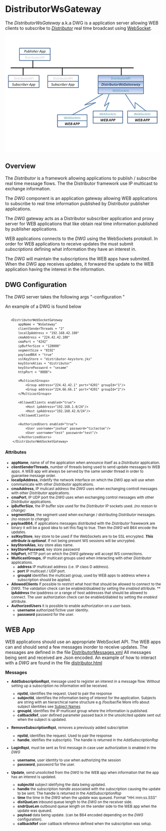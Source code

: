 # DistributorWsGateway

The _DistributorWsGateway_ a.k.a DWG is a application server allowing WEB clients to subscribe to [_Distributor_](https://github.com/hoddmimes/Distributor) 
real time broadcast using  [WebSocket](https://en.wikipedia.org/wiki/WebSocket).

![alt text](https://github.com/hoddmimes/DistributorWsGateway/blob/master/doc/DWG.png "Schematic solution")

## Overview

The _Distributor_ is a framework allowing applications to publish / subscribe real time message flows. 
The the Distributor framework use IP multicast to exchange information. 

The _DWG_ component is an application gateway allowing WEB applications to subscribe to real time information published
by Distributor publisher applications. 

The _DWG_ gateway acts as a Distributor subscriber application and proxy server for WEB applications that like obtain 
real time information published by publisher applications.

WEB applications connects to the _DWG_ using the WebSockets protokoll.  In order for WEB applications to receive 
updates the must submit _subscriptions_ defining what information they have an interest in.

The _DWG_ will maintain the subscriptions the WEB apps have submited. When the _DWG_ app receives updates, 
it forwared the update to the WEB application having the interest in the information.

## DWG Configuration 
The _DWG_ server takes the following args 
"-configuration _<dwg-configuration-file>_"

An example of a DWG is found below

<small>

```

   <DistributorWebSocketGateway
       appName = "WsGateway"
       clientSenderThreads = "2"
       localIpAddress = "192.168.42.100"
       cmaAddress = "224.42.42.100"
       cmaPort = "4242"
       ipBufferSize = "128000"
       segmentSize = "8192"
       payloadB64 = "true"
       sslKeyStore = "distributor-keystore.jks"
       keyStoreAlias = "distributor"
       keyStorePassword = "sesame"
       httpPort = "8888">
       
       <MulticastGroups>
           <Group address="224.42.42.1" port="4201" groupId="1"/>
           <Group address="224.66.66.1" port="4201" groupId="2"/>
       </MulticastGroups>
   
       <AllowedClients enabled="true">
           <Host ipAddress="192.168.1.0/24"/>
           <Host ipAddress="192.168.42.0/24"/>
       </AllowedClients>
   
       <AuthorizedUsers enabled="true">
           <User username="joshua" password="tictactoe"/>
           <User username="test" password="test"/>
       </AuthorizedUsers>
    </DistributorWebSocketGateway>   

```
</small>

#### Attributes
<small>

* __appName__, name of of the application when announce itself as a _Distributor_ application.
* __clientSenderThreads__, number of threads being used to send update messages to WEB apps. A WEB app will always be served by the same sender thread in order to guarantee message order.
* __localIpAddress__, indetify the network interface on which the _DWG_ app will use when communicate with other _Distributor_ applications.
* __cmaAddress__, IP mulicast address the _DWG_ uses when exchanging controll messages with other _Distributor_ applications.
* __cmaPort__, IP UDP port the _DWG_ uses when exchanging control messages with other _Distributor_ applications.
* __ipBufferSize__, the IP buffer size used for the _Distributor_ IP sockets used. _(no reason to change)_
* __segmentSize__, the segment used when exchange / distributing  _Distributor_ messages. _(no reason to change)_
* __payloadB64__, if applications messages distributed with the _Distributor_ frawework are binary it will be a good idea to set this flag to true. Then the _DWG_ will B64 encode the updates.
* __sslKeyStore__, key store to be used if the WebSockets are to be SSL encrypted. *__This attribute is optional__*. If not being present WS sessions will be uncrypted.
* __keyStoreAlias__, key store alias name.
* __keyStorePassword__, key store password
* __httpPort__, HTTP port on which the _DWG_ gateway will accept WS connections.
* __MulticastGroups__, IP multicast groups used when interacting with other _Distributor_ applications.
    * __address__ IP multicast address (i.e. IP class D address). 
    * __port__ IP multicast / UDP port.
    * __groupId__ identifies the multicast group, used by WEB apps to address where a subscription should be applied.
* __AllowedClients__ If possible to restrict what host that should be allowed to connect to the _DWG_. The validation check can be enabled/disabled by setting the _enabled_ attribute.
    ** __ipAddress__ the ipaddress or a range of host addresses that should be allowed to connect. The user authorization check can be enabled/diabled by setting the _enabled_ attribute.
* __AuthorizedUsers__ it is possible to enable authorization on a _user_ basis.  
    * __username__ authorized fictive user identity.
    * __password__ password for the user. 
</small>
  
## WEB App

WEB applications should use an appropriate WebSocket API.
The WEB apps can and should send a few messages inorder to receive updates.
The messages are defined in the file [DistributorMessages.xml](https://github.com/hoddmimes/DistributorWsGateway/blob/master/xml/DistributorMessage.xml)
All messages being sent and received are Json encoded. 
An example of how to interact with a _DWG_ are found in the file [distributor.html](https://github.com/hoddmimes/DistributorWsGateway/blob/master/public/distributor.html)

__Messages__
 
 <small>
 
 * __AddSubscriptionRqst__, message used to register an interest in a message flow. Without setting up a subscription no information will be received.
    * __rqstId__, identifies the request. Used to pair the response 
    * __subjectId__, identifies the information being of interest for the application. Subjects are string with an hierarchical  name structure e.g /foo/bar/fie More info about subject identities see [Subject Names](https://github.com/hoddmimes/Distributor/blob/master/README.md#subject-names)
    * __groupId__, identifies the IP multicast group where the information is published.
    * __callbackRef__, user defined parameter passed back in the unsolicited update sent out when the subject is updated.
 * __RemoveSubscriptionRqst__, removes a previously added subscription
    * __rqstId__, identifies the request. Used to pair the response 
    * __handle__, idetifies the subscriptio. The handle is returned in the *AddSubscriptionRsp*
 * __LoginRqst__, must be sent as first message in case user authorization is enabled in the _DWG_
    * __username__, user identity to use when authorizing the session
    * __password__, password for the user.
    
 * __Update__, send unsolicited from the _DWG_ to the WEB app when information that the app has an interest is updated.
    * __subjectId__ subject idetifying the data being updated.
    * __handle__ the subscription _handle_ associated with the subscription causing the update to be sent. The handle is returned in the *AddSubscriptionRsp*
    * __time__ the time in the _DWG_ when the update was queued. Format "HH::mm:ss.SSS"
    * __distQueLen__ inbound queue length to the _DWG_ on the receiver side.
    * __sndrQueLen__ outbound queue length on the sender side to the WEB app when the update was queued.
    * __payload__ data being update. (can be B64 encoded depending on the _DWG_ configuration).
    * __callbackRef__ user callback reference defined when the subscription was setup.  
     
 </small>